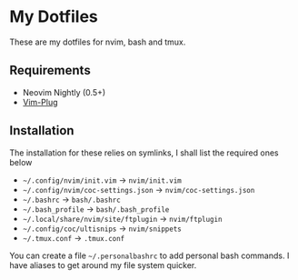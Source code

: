 # My Dotfiles
These are my dotfiles for nvim, bash and tmux.

## Requirements
 - Neovim Nightly (0.5+)
 - [Vim-Plug](https://github.com/junegunn/vim-plug)

## Installation
The installation for these relies on symlinks, I shall list the required ones below
 - `~/.config/nvim/init.vim` -> `nvim/init.vim`
 - `~/.config/nvim/coc-settings.json` -> `nvim/coc-settings.json`
 - `~/.bashrc` -> `bash/.bashrc`
 - `~/.bash_profile` -> `bash/.bash_profile`
 - `~/.local/share/nvim/site/ftplugin` -> `nvim/ftplugin`
 - `~/.config/coc/ultisnips` -> `nvim/snippets`
 - `~/.tmux.conf` -> `.tmux.conf`

You can create a file `~/.personalbashrc` to add personal bash commands. I have aliases to get around my file system quicker.
